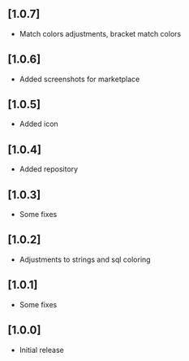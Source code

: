 ## [1.0.7]
- Match colors adjustments, bracket match colors
## [1.0.6]
- Added screenshots for marketplace
## [1.0.5]
- Added icon
## [1.0.4]
- Added repository
## [1.0.3]
- Some fixes
## [1.0.2]
- Adjustments to strings and sql coloring
## [1.0.1]
- Some fixes
## [1.0.0]
- Initial release